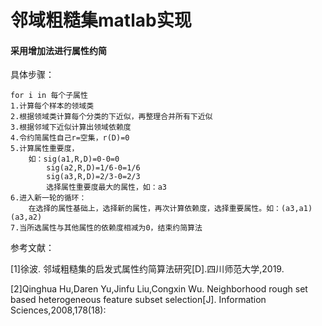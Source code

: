 # 邻域粗糙集matlab实现

#### 采用增加法进行属性约简

具体步骤：

```
for i in 每个子属性
1.计算每个样本的领域类
2.根据领域类计算每个分类的下近似，再整理合并所有下近似
3.根据邻域下近似计算出领域依赖度
4.令约简属性自己r=空集，r(D)=0
5.计算属性重要度，
	如：sig(a1,R,D)=0-0=0
		sig(a2,R,D)=1/6-0=1/6
		sig(a3,R,D)=2/3-0=2/3
		选择属性重要度最大的属性，如：a3
6.进入新一轮的循环：
	在选择的属性基础上，选择新的属性，再次计算依赖度，选择重要属性。如：(a3,a1) (a3,a2)
7.当所选属性与其他属性的依赖度相减为0，结束约简算法
```

参考文献：

[1]徐波. 邻域粗糙集的启发式属性约简算法研究[D].四川师范大学,2019.

[2]Qinghua Hu,Daren Yu,Jinfu Liu,Congxin Wu. Neighborhood rough set based heterogeneous feature subset selection[J]. Information Sciences,2008,178(18):

